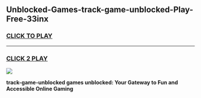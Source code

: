 
## Unblocked-Games-track-game-unblocked-Play-Free-33inx
<h3>
<a href="https://premium76.site?title=track-game-unblocked&ref=18A">CLICK TO PLAY</a></h3>
<hr>

<h3>
<a href="https://premium76.site?title=track-game-unblocked&ref=18A">CLICK 2 PLAY</a>
  
</h3>

<a href="https://premium76.site?title=track-game-unblocked&ref=18A"><img src="https://clearcache.store/games.png"></a>


**track-game-unblocked games unblocked: Your Gateway to Fun and Accessible Online Gaming**
